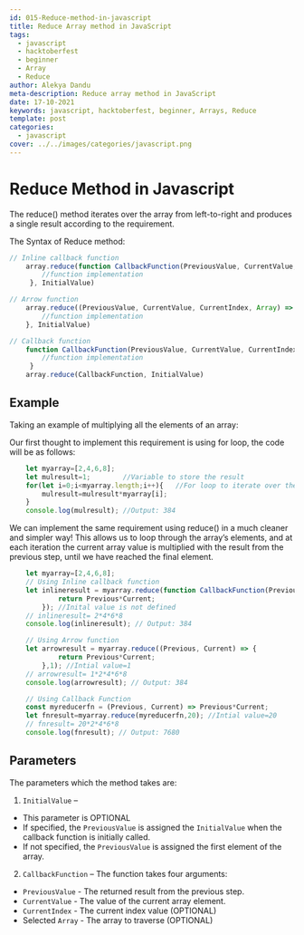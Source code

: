 ```yaml
---
id: 015-Reduce-method-in-javascript
title: Reduce Array method in JavaScript
tags:
  - javascript
  - hacktoberfest
  - beginner
  - Array
  - Reduce
author: Alekya Dandu
meta-description: Reduce array method in JavaScript
date: 17-10-2021
keywords: javascript, hacktoberfest, beginner, Arrays, Reduce
template: post
categories:
  - javascript
cover: ../../images/categories/javascript.png
---
```


# **Reduce Method in Javascript**

The reduce() method iterates over the array from left-to-right and produces a single result according to the requirement.

The Syntax of Reduce method:

```javascript
// Inline callback function
    array.reduce(function CallbackFunction(PreviousValue, CurrentValue, CurrentIndex, Array) { 
        //function implementation
     }, InitialValue)

// Arrow function
    array.reduce((PreviousValue, CurrentValue, CurrentIndex, Array) => { 
        //function implementation
    }, InitialValue)

// Callback function
    function CallbackFunction(PreviousValue, CurrentValue, CurrentIndex, Array) { 
        //function implementation
     }
    array.reduce(CallbackFunction, InitialValue) 

```

## Example 
Taking an example of multiplying all the elements of an array:

Our first thought to implement this requirement is using for loop, the code will be as follows:

```javascript
    let myarray=[2,4,6,8];  
    let mulresult=1;        //Variable to store the result
    for(let i=0;i<myarray.length;i++){   //For loop to iterate over the array
        mulresult=mulresult*myarray[i];   
    }
    console.log(mulresult); //Output: 384 
```

We can implement the same requirement using reduce() in a much cleaner and simpler way!
This allows us to loop through the array’s elements, and at each iteration the current array value is multiplied with the result from the previous step, until we have reached the final element.

```javascript
    let myarray=[2,4,6,8];
    // Using Inline callback function
    let inlineresult = myarray.reduce(function CallbackFunction(Previous, Current) {
            return Previous*Current;
        }); //Inital value is not defined 
    // inlineresult= 2*4*6*8 
    console.log(inlineresult); // Output: 384 

    // Using Arrow function
    let arrowresult = myarray.reduce((Previous, Current) => { 
            return Previous*Current;
        },1); //Intial value=1
    // arrowresult= 1*2*4*6*8 
    console.log(arrowresult); // Output: 384 

    // Using Callback Function
    const myreducerfn = (Previous, Current) => Previous*Current;
    let fnresult=myarray.reduce(myreducerfn,20); //Intial value=20
    // fnresult= 20*2*4*6*8 
    console.log(fnresult); // Output: 7680 

```

## Parameters
The parameters which the method takes are:
1. `InitialValue` –
* This parameter is OPTIONAL
* If specified, the `PreviousValue` is assigned the `InitialValue` when the callback function is initially called.
* If not specified, the `PreviousValue` is assigned the first element of the array.
2. `CallbackFunction` – The function takes four arguments:
* `PreviousValue` - The returned result from the previous step.
* `CurrentValue` - The value of the current array element.
* `CurrentIndex` - The current index value (OPTIONAL)
* Selected `Array` - The array to traverse (OPTIONAL)

